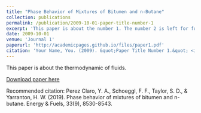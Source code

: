 ```yaml
---
title: "Phase Behavior of Mixtures of Bitumen and n-Butane"
collection: publications
permalink: /publication/2009-10-01-paper-title-number-1
excerpt: 'This paper is about the number 1. The number 2 is left for future work.'
date: 2009-10-01
venue: 'Journal 1'
paperurl: 'http://academicpages.github.io/files/paper1.pdf'
citation: 'Your Name, You. (2009). &quot;Paper Title Number 1.&quot; <i>Energy & Fuels 1</i>. 1(1).'
---
```

This paper is about the thermodynamic of fluids.

[Download paper here](https://pubs.acs.org/doi/full/10.1021/acs.energyfuels.9b02113)

Recommended citation: Perez Claro, Y. A., Schoeggl, F. F., Taylor, S. D., & Yarranton, H. W. (2019). Phase behavior of mixtures of bitumen and n-butane. Energy & Fuels, 33(9), 8530-8543.
